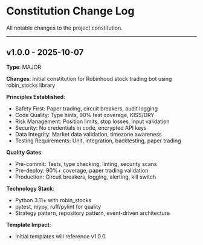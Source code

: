 # Constitution Change Log

All notable changes to the project constitution.

---

## v1.0.0 - 2025-10-07

**Type**: MAJOR

**Changes**: Initial constitution for Robinhood stock trading bot using robin_stocks library

**Principles Established**:
- Safety First: Paper trading, circuit breakers, audit logging
- Code Quality: Type hints, 90% test coverage, KISS/DRY
- Risk Management: Position limits, stop losses, input validation
- Security: No credentials in code, encrypted API keys
- Data Integrity: Market data validation, timezone awareness
- Testing Requirements: Unit, integration, backtesting, paper trading

**Quality Gates**:
- Pre-commit: Tests, type checking, linting, security scans
- Pre-deploy: 90%+ coverage, paper trading validation
- Production: Circuit breakers, logging, alerting, kill switch

**Technology Stack**:
- Python 3.11+ with robin_stocks
- pytest, mypy, ruff/pylint for quality
- Strategy pattern, repository pattern, event-driven architecture

**Template Impact**:
- Initial templates will reference v1.0.0

